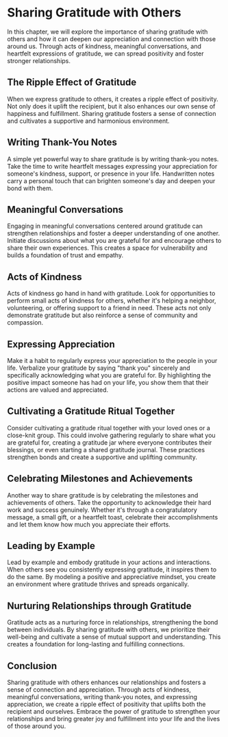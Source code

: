 Sharing Gratitude with Others
======================================

In this chapter, we will explore the importance of sharing gratitude with others and how it can deepen our appreciation and connection with those around us. Through acts of kindness, meaningful conversations, and heartfelt expressions of gratitude, we can spread positivity and foster stronger relationships.

The Ripple Effect of Gratitude
------------------------------

When we express gratitude to others, it creates a ripple effect of positivity. Not only does it uplift the recipient, but it also enhances our own sense of happiness and fulfillment. Sharing gratitude fosters a sense of connection and cultivates a supportive and harmonious environment.

Writing Thank-You Notes
-----------------------

A simple yet powerful way to share gratitude is by writing thank-you notes. Take the time to write heartfelt messages expressing your appreciation for someone's kindness, support, or presence in your life. Handwritten notes carry a personal touch that can brighten someone's day and deepen your bond with them.

Meaningful Conversations
------------------------

Engaging in meaningful conversations centered around gratitude can strengthen relationships and foster a deeper understanding of one another. Initiate discussions about what you are grateful for and encourage others to share their own experiences. This creates a space for vulnerability and builds a foundation of trust and empathy.

Acts of Kindness
----------------

Acts of kindness go hand in hand with gratitude. Look for opportunities to perform small acts of kindness for others, whether it's helping a neighbor, volunteering, or offering support to a friend in need. These acts not only demonstrate gratitude but also reinforce a sense of community and compassion.

Expressing Appreciation
-----------------------

Make it a habit to regularly express your appreciation to the people in your life. Verbalize your gratitude by saying "thank you" sincerely and specifically acknowledging what you are grateful for. By highlighting the positive impact someone has had on your life, you show them that their actions are valued and appreciated.

Cultivating a Gratitude Ritual Together
---------------------------------------

Consider cultivating a gratitude ritual together with your loved ones or a close-knit group. This could involve gathering regularly to share what you are grateful for, creating a gratitude jar where everyone contributes their blessings, or even starting a shared gratitude journal. These practices strengthen bonds and create a supportive and uplifting community.

Celebrating Milestones and Achievements
---------------------------------------

Another way to share gratitude is by celebrating the milestones and achievements of others. Take the opportunity to acknowledge their hard work and success genuinely. Whether it's through a congratulatory message, a small gift, or a heartfelt toast, celebrate their accomplishments and let them know how much you appreciate their efforts.

Leading by Example
------------------

Lead by example and embody gratitude in your actions and interactions. When others see you consistently expressing gratitude, it inspires them to do the same. By modeling a positive and appreciative mindset, you create an environment where gratitude thrives and spreads organically.

Nurturing Relationships through Gratitude
-----------------------------------------

Gratitude acts as a nurturing force in relationships, strengthening the bond between individuals. By sharing gratitude with others, we prioritize their well-being and cultivate a sense of mutual support and understanding. This creates a foundation for long-lasting and fulfilling connections.

Conclusion
----------

Sharing gratitude with others enhances our relationships and fosters a sense of connection and appreciation. Through acts of kindness, meaningful conversations, writing thank-you notes, and expressing appreciation, we create a ripple effect of positivity that uplifts both the recipient and ourselves. Embrace the power of gratitude to strengthen your relationships and bring greater joy and fulfillment into your life and the lives of those around you.
